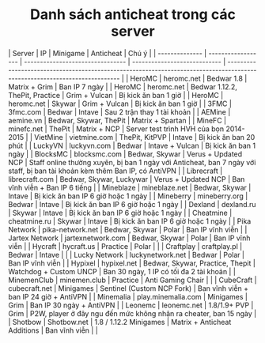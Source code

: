 <div align="center">
  <h1>Danh sách anticheat trong các server</h1>
</div>
| Server         | IP                 | Minigame                         | Anticheat                    | Chú ý                                                                                                                      |
| -------------- | ------------------ | -------------------------------- | ---------------------------- | -------------------------------------------------------------------------------------------------------------------------- |
| HeroMC         | heromc.net         | Bedwar 1.8                       | Matrix + Grim                | Ban IP 7 ngày                                                                                                              |
| HeroMC         | heromc.net         | Bedwar 1.12.2, ThePit, Practice  | Grim + Vulcan                | Bị kick ăn ban 1 giờ                                                                                                       |
| HeroMC         | heromc.net         | Skywar                           | Grim + Vulcan                | Bị kick ăn ban 1 giờ                                                                                                       |
| 3FMC           | 3fmc.com           | Bedwar                           | Intave                       | Sau 2 trận thay 1 tài khoản                                                                                                |
| AEMine         | aemine.vn          | Bedwar, Skywar, ThePit           | Matrix + Spartan             |
| MineFC         | minefc.net         | ThePit                           | Matrix + NCP                 | Server test trình HVH của bọn 2014-2015                                                                                    |
| VietMine       | vietmine.com       | ThePit, KitPVP                   | Intave                       | Bị kick ăn ban 20 phút                                                                                                     |
| LuckyVN        | luckyvn.com        | Bedwar                           | Intave + Vulcan              | Bị kick ăn ban 1 ngày                                                                                                      |
| BlocksMC       | blocksmc.com       | Bedwar, Skywar                   | Verus + Updated NCP          | Staff online thường xuyên, bị ban 1 ngày với Anticheat, ban 7 ngày với staff, bị ban tài khoản kèm thêm Ban IP, có AntiVPN |
| Librecraft     | librecraft.com     | Bedwar, Skywar, Luckywar         | Verus + Updated NCP          | Ban vĩnh viễn + Ban IP 6 tiếng                                                                                             |
| Mineblaze      | mineblaze.net      | Bedwar, Skywar                   | Intave                       | Bị kick ăn ban IP 6 giờ hoặc 1 ngày                                                                                        |
| Mineberry      | mineberry.org      | Bedwar                           | Intave                       | Bị kick ăn ban IP 6 giờ hoặc 1 ngày                                                                                        |
| Dexland        | dexland.ru         | Skywar                           | Intave                       | Bị kick ăn ban IP 6 giờ hoặc 1 ngày                                                                                        |
| Cheatmine      | cheatmine.ru       | Skywar                           | Intave                       | Bị kick ăn ban IP 6 giờ hoặc 1 ngày                                                                                        |
| Pika Network   | pika-network.net   | Bedwar, Skywar                   | Polar                        | Ban IP vĩnh viễn                                                                                                           |
| Jartex Network | jartexnetwork.com  | Bedwar, Skywar                   | Polar                        | Ban IP vĩnh viễn                                                                                                           |
| Hycraft        | hycraft.us         | Practice                         | Polar                        |                                                                                                                            |
| Craftplay      | craftplay.pl       | Bedwar                           | Intave                       |                                                                                                                            |
| Lucky Network  | luckynetwork.net   | Bedwar                           | Polar                        | Ban IP vĩnh viễn                                                                                                           |
| Hypixel        | hypixel.net        | Bedwar, Skywar, Practice, Thepit | Watchdog	+ Custom UNCP       | Ban 30 ngày, 1 IP có tối đa 2 tài khoản                                                                                    |
| MinemenClub    | minemen.club       | Practice                         | Anti Gaming Chair            |                                                                                                                            |
| CubeCraft      | cubecraft.net      | Minigames                        | Sentinel (Custom NCP Fork)   | Ban vĩnh viễn + ban IP 24 giờ + AntiVPN                                                                                    |
| Minemalia      | play.minemalia.com | Minigames                        | Grim                         | Ban IP 30 ngày + AntiVPN                                                                                                   |
| Leonemc        | leonemc.net        | 1.8/1.9+ PVP                     | Grim                         | P2W, player ở đây ngu đến mức không nhận ra cheater, ban 15 ngày                                                           |
| Shotbow        | Shotbow.net        | 1.8 / 1.12.2 Minigames           | Matrix + Anticheat Additions | Ban vĩnh viễn                                                                                                              |                                               |
